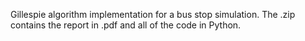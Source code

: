 Gillespie algorithm implementation for a bus stop simulation. The .zip contains the report in .pdf and all of the code in Python.
